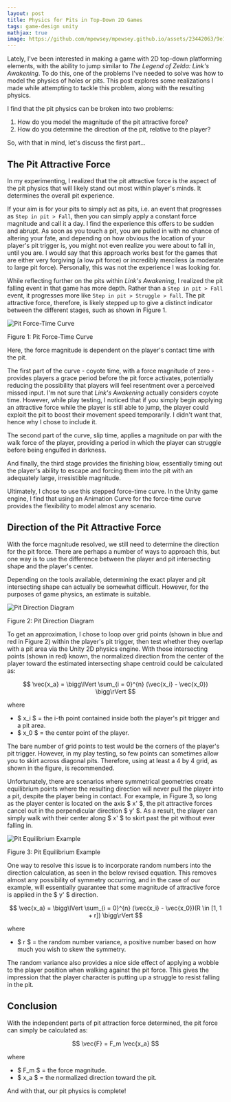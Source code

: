 ```yaml
---
layout: post
title: Physics for Pits in Top-Down 2D Games
tags: game-design unity
mathjax: true
image: https://github.com/mpewsey/mpewsey.github.io/assets/23442063/9e10241e-8996-4f46-be62-7838b2121c41
---
```


Lately, I've been interested in making a game with 2D top-down platforming elements, with the ability to jump similar to _The Legend of Zelda: Link's Awakening_. To do this, one of the problems I've needed to solve was how to model the physics of holes or pits. This post explores some realizations I made while attempting to tackle this problem, along with the resulting physics.

<!--excerpt-->

I find that the pit physics can be broken into two problems:

1. How do you model the magnitude of the pit attractive force?
2. How do you determine the direction of the pit, relative to the player?

So, with that in mind, let's discuss the first part...

## The Pit Attractive Force

In my experimenting, I realized that the pit attractive force is the aspect of the pit physics that will likely stand out most within player's minds. It determines the overall pit experience.

If your aim is for your pits to simply act as pits, i.e. an event that progresses as `Step in pit > Fall`, then you can simply apply a constant force magnitude and call it a day. I find the experience this offers to be sudden and abrupt. As soon as you touch a pit, you are pulled in with no chance of altering your fate, and depending on how obvious the location of your player's pit trigger is, you might not even realize you were about to fall in, until you are. I would say that this approach works best for the games that are either very forgiving (a low pit force) or incredibly merciless (a moderate to large pit force). Personally, this was not the experience I was looking for.

While reflecting further on the pits within _Link's Awakening_, I realized the pit falling event in that game has more depth. Rather than a `Step in pit > Fall` event, it progresses more like `Step in pit > Struggle > Fall`. The pit attractive force, therefore, is likely stepped up to give a distinct indicator between the different stages, such as shown in Figure 1.

![Pit Force-Time Curve](https://github.com/mpewsey/mpewsey.github.io/assets/23442063/c790e9a4-87bf-47e8-9663-4adadd1daa8a)

<span class='figure-title'>Figure 1: Pit Force-Time Curve</span>

Here, the force magnitude is dependent on the player's contact time with the pit.

The first part of the curve - coyote time, with a force magnitude of zero - provides players a grace period before the pit force activates, potentially reducing the possibility that players will feel resentment over a perceived missed input. I'm not sure that _Link's Awakening_ actually considers coyote time. However, while play testing, I noticed that if you simply begin applying an attractive force while the player is still able to jump, the player could exploit the pit to boost their movement speed temporarily. I didn't want that, hence why I chose to include it.

The second part of the curve, slip time, applies a magnitude on par with the walk force of the player, providing a period in which the player can struggle before being engulfed in darkness. 

And finally, the third stage provides the finishing blow, essentially timing out the player's ability to escape and forcing them into the pit with an adequately large, irresistible magnitude.

Ultimately, I chose to use this stepped force-time curve. In the Unity game engine, I find that using an Animation Curve for the force-time curve provides the flexibility to model almost any scenario.

## Direction of the Pit Attractive Force

With the force magnitude resolved, we still need to determine the direction for the pit force. There are perhaps a number of ways to approach this, but one way is to use the difference between the player and pit intersecting shape and the player's center.

Depending on the tools available, determining the exact player and pit intersecting shape can actually be somewhat difficult. However, for the purposes of game physics, an estimate is suitable.

![Pit Direction Diagram](https://github.com/mpewsey/mpewsey.github.io/assets/23442063/9e10241e-8996-4f46-be62-7838b2121c41)

<span class='figure-title'>Figure 2: Pit Direction Diagram</span>

To get an approximation, I chose to loop over grid points (shown in blue and red in Figure 2) within the player's pit trigger, then test whether they overlap with a pit area via the Unity 2D physics engine. With those intersecting points (shown in red) known, the normalized direction from the center of the player toward the estimated intersecting shape centroid could be calculated as:

$$ \vec{x_a} = \bigg\lVert \sum_{i = 0}^{n} (\vec{x_i} - \vec{x_0}) \bigg\rVert $$

where

* $ x_i $ = the i-th point contained inside both the player's pit trigger and a pit area.
* $ x_0 $ = the center point of the player.

The bare number of grid points to test would be the corners of the player's pit trigger. However, in my play testing, so few points can sometimes allow you to skirt across diagonal pits. Therefore, using at least a 4 by 4 grid, as shown in the figure, is recommended.

Unfortunately, there are scenarios where symmetrical geometries create equilibrium points where the resulting direction will never pull the player into a pit, despite the player being in contact. For example, in Figure 3, so long as the player center is located on the axis $ x' $, the pit attractive forces cancel out in the perpendicular direction $ y' $. As a result, the player can simply walk with their center along $ x' $ to skirt past the pit without ever falling in.

![Pit Equilibrium Example](https://github.com/mpewsey/mpewsey.github.io/assets/23442063/12852170-bb9a-4359-bb17-b9e4811793ce)

<span class='figure-title'>Figure 3: Pit Equilibrium Example</span>

One way to resolve this issue is to incorporate random numbers into the direction calculation, as seen in the below revised equation. This removes almost any possibility of symmetry occurring, and in the case of our example, will essentially guarantee that some magnitude of attractive force is applied in the $ y' $ direction.

$$ \vec{x_a} = \bigg\lVert \sum_{i = 0}^{n} (\vec{x_i} - \vec{x_0})(R \in [1, 1 + r]) \bigg\rVert $$

where

* $ r $ = the random number variance, a positive number based on how much you wish to skew the symmetry.

The random variance also provides a nice side effect of applying a wobble to the player position when walking against the pit force. This gives the impression that the player character is putting up a struggle to resist falling in the pit.

## Conclusion

With the independent parts of pit attraction force determined, the pit force can simply be calculated as:

$$ \vec{F} = F_m \vec{x_a} $$

where

* $ F_m $ = the force magnitude.
* $ x_a $ = the normalized direction toward the pit.

And with that, our pit physics is complete!